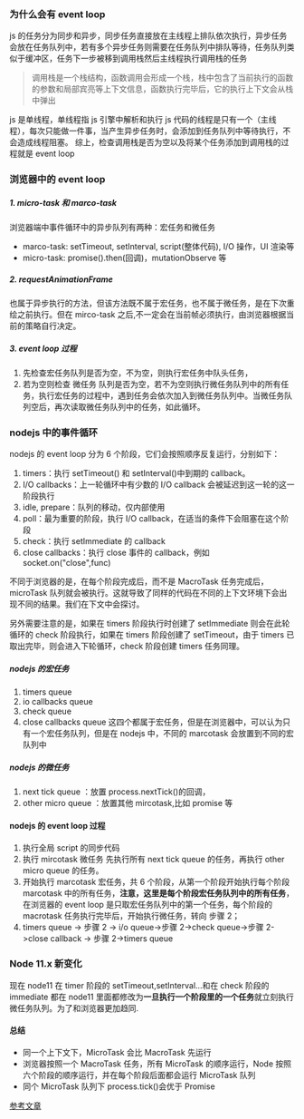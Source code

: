 ### 为什么会有 event loop

js 的任务分为同步和异步，同步任务直接放在主线程上排队依次执行，异步任务会放在任务队列中，若有多个异步任务则需要在任务队列中排队等待，任务队列类似于缓冲区，任务下一步被移到调用栈然后主线程执行调用栈的任务

> 调用栈是一个栈结构，函数调用会形成一个栈，栈中包含了当前执行的函数的参数和局部宾亮等上下文信息，函数执行完毕后，它的执行上下文会从栈中弹出

js 是单线程，单线程指 js 引擎中解析和执行 js 代码的线程是只有一个（主线程），每次只能做一件事，当产生异步任务时，会添加到任务队列中等待执行，不会造成线程阻塞。
综上，检查调用栈是否为空以及将某个任务添加到调用栈的过程就是 event loop

### 浏览器中的 event loop

##### 1. micro-task 和 marco-task

浏览器端中事件循环中的异步队列有两种：宏任务和微任务

- marco-task: setTimeout, setInterval, script(整体代码), I/O 操作，UI 渲染等
- micro-task: promise().then(回调)，mutationObserve 等

##### 2. requestAnimationFrame

也属于异步执行的方法，但该方法既不属于宏任务，也不属于微任务，是在下次重绘之前执行。但在 mirco-task 之后,不一定会在当前帧必须执行，由浏览器根据当前的策略自行决定。

##### 3. event loop 过程

1. 先检查宏任务队列是否为空，不为空，则执行宏任务中队头任务，
2. 若为空则检查 微任务 队列是否为空，若不为空则执行微任务队列中的所有任务，执行宏任务的过程中，遇到任务会依次加入到微任务队列中。当微任务队列空后，再次读取微任务队列中的任务，如此循环。

### nodejs 中的事件循环

nodejs 的 event loop 分为 6 个阶段，它们会按照顺序反复运行，分别如下：

1. timers：执行 setTimeout() 和 setInterval()中到期的 callback。
2. I/O callbacks：上一轮循环中有少数的 I/O callback 会被延迟到这一轮的这一阶段执行
3. idle, prepare：队列的移动，仅内部使用
4. poll：最为重要的阶段，执行 I/O callback，在适当的条件下会阻塞在这个阶段
5. check：执行 setImmediate 的 callback
6. close callbacks：执行 close 事件的 callback，例如 socket.on("close",func)

不同于浏览器的是，在每个阶段完成后，而不是 MacroTask 任务完成后，microTask 队列就会被执行。这就导致了同样的代码在不同的上下文环境下会出现不同的结果。我们在下文中会探讨。

另外需要注意的是，如果在 timers 阶段执行时创建了 setImmediate 则会在此轮循环的 check 阶段执行，如果在 timers 阶段创建了 setTimeout，由于 timers 已取出完毕，则会进入下轮循环，check 阶段创建 timers 任务同理。

##### nodejs 的宏任务

1. timers queue
2. io callbacks queue
3. check queue
4. close callbacks queue
   这四个都属于宏任务，但是在浏览器中，可以认为只有一个宏任务队列，但是在 nodejs 中，不同的 marcotask 会放置到不同的宏队列中

##### nodejs 的微任务

1. next tick queue ：放置 process.nextTick()的回调，
2. other micro queue ：放置其他 mircotask,比如 promise 等

#### nodejs 的 event loop 过程

1. 执行全局 script 的同步代码
2. 执行 mircotask 微任务
   先执行所有 next tick queue 的任务，再执行 other micro queue 的任务。
3. 开始执行 marcotask 宏任务，共 6 个阶段，从第一个阶段开始执行每个阶段 marcotask 中的所有任务，**注意，这里是每个阶段宏任务队列中的所有任务**，在浏览器的 event loop 是只取宏任务队列中的第一个任务，每个阶段的 macrotask 任务执行完毕后，开始执行微任务，转向 步骤 2；
4. timers queue -> 步骤 2 -> i/o queue->步骤 2->check queue->步骤 2->close callback -> 步骤 2->timers queue

### Node 11.x 新变化

现在 node11 在 timer 阶段的 setTimeout,setInterval...和在 check 阶段的 immediate 都在 node11 里面都修改为**一旦执行一个阶段里的一个任务**就立刻执行微任务队列。为了和浏览器更加趋同.

#### 总结

- 同一个上下文下，MicroTask 会比 MacroTask 先运行
- 浏览器按照一个 MacroTask 任务，所有 MicroTask 的顺序运行，Node 按照六个阶段的顺序运行，并在每个阶段后面都会运行 MicroTask 队列
- 同个 MicroTask 队列下 process.tick()会优于 Promise

[参考文章](https://segmentfault.com/a/1190000013861128)
